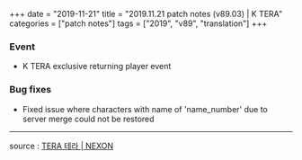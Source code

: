+++
date = "2019-11-21"
title = "2019.11.21 patch notes (v89.03) | K TERA"
categories = ["patch notes"]
tags = ["2019", "v89", "translation"]
+++

### Event
- K TERA exclusive returning player event

### Bug fixes
- Fixed issue where characters with name of 'name_number' due to server merge could not be restored

----

source : [TERA 테라 | NEXON](http://tera.nexon.com/news/update/view.aspx?n4articlesn=417)
